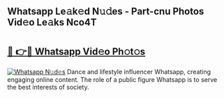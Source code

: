 ## Whatsapp Le𝚊k𝚎d N𝚞𝚍es - Part-cnu Photos Vid𝚎o Le𝚊ks Nco4T

# <h2><a href="http://fbepmxg.evod.top/?m=Whatsapp">🔗 👉🔴 Whatsapp Vid𝚎o Ph𝚘t𝚘s</a></h2>

[![Whatsapp N𝚞d𝚎s](https://i.imgur.com/8V9OHl7.gif)](http://fbepmxg.evod.top/?m=Whatsapp)
Dance and lifestyle influencer Whatsapp, creating engaging online content. The role of a public figure Whatsapp is to serve the best interests of society. 
